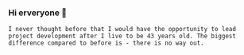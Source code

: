 ### Hi erveryone 👋

    I never thought before that I would have the opportunity to lead project development after I live to be 43 years old. The biggest difference compared to before is - there is no way out.
